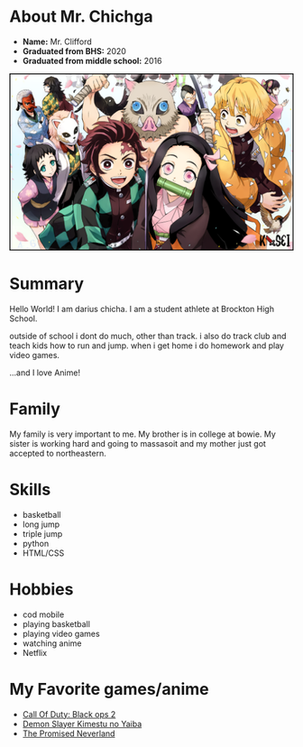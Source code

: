 # About Mr. Chichga

- **Name:** Mr. Clifford
- **Graduated from BHS:** 2020
- **Graduated from  middle school:** 2016

![demon slayer: kimetsu no yaiba](./DemonSlayer.K1sei.Portada.png)

# Summary

Hello World! I am darius chicha. I am a student athlete at Brockton High School.

outside of school i dont do much, other than track. i also do track club and teach kids how to run and jump. when i get home i do homework and play video games.

...and I love Anime!

# Family

My family is very important to me. My brother is in college at bowie. My sister is working hard and going to massasoit and my mother just got accepted to northeastern.

# Skills

- basketball
- long jump
- triple jump
- python
- HTML/CSS

# Hobbies

- cod mobile
- playing basketball
- playing video games
- watching anime 
- Netflix

# My Favorite games/anime
- [Call Of Duty: Black ops 2](https://www.walmart.com/ip/Call-Of-Duty-Black-Ops-II-Activision-Xbox-360-047875881938/362022785?wmlspartner=wlpa&selectedSellerId=17474&adid=22222222227256216245&wl0=&wl1=g&wl2=c&wl3=302422245119&wl4=aud-566049426705:pla-541567637240&wl5=&wl6=&wl7=&wl8=&wl9=pla&wl10=125211437&wl11=online&wl12=362022785&veh=sem&gclid=Cj0KCQjwivbsBRDsARIsADyISJ9NohwaBjQH52_vY6GqoF1ePCWuPJjRiQEPd5bLKpIlJf8XqtOXUyoaAkXiEALw_wcB)
- [Demon Slayer Kimestu no Yaiba](https://www.googleadservices.com/pagead/aclk?sa=L&ai=DChcSEwjCofWdqo_lAhWOr8gKHQwBBrcYABAAGgJxdQ&ohost=www.google.com&cid=CAESQOD25sDdYdAgrJbH2teulaRfZZyJm5zGQrpPIXuMImZlpdnQRjoumRFpPhYuntx4tineKh8kJ-Yu-WX2SyFCpME&sig=AOD64_3Z_3fCHzz3-3pImRuIGVWbIeADyw&q=&ved=2ahUKEwj00eydqo_lAhWm1lkKHTi4CzQQ0Qx6BAgREAE&adurl=)
- [The Promised Neverland](https://www.googleadservices.com/pagead/aclk?sa=L&ai=DChcSEwiBxfPLqo_lAhULGAwKHR2HDsAYABAAGgJxYg&ohost=www.google.com&cid=CAESQOD22jHDeeBpkwDWCMD1PFnovGxrXNq7lETeo8O3bOa9Y9hq-CJ_8Mo3AttANVUhuspxIWK7a_EOwMuftWVY69Y&sig=AOD64_1XZ3DslNDfMBXlMCruJQulbbE0hg&q=&ved=2ahUKEwjf0OnLqo_lAhWyVN8KHavvCC8Q0Qx6BAgPEAE&adurl=)
